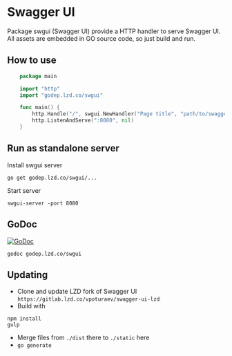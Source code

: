 # Swagger UI

Package swgui (Swagger UI) provide a HTTP handler to serve Swagger UI.
All assets are embedded in GO source code, so just build and run.

## How to use

```go
    package main

    import "http"
    import "godep.lzd.co/swgui"

    func main() {
        http.Handle("/", swgui.NewHandler("Page title", "path/to/swagger.json", "/"))
        http.ListenAndServe(":8080", nil)
    }
```

## Run as standalone server

Install swgui server

    go get godep.lzd.co/swgui/...

Start server

    swgui-server -port 8080

## GoDoc 

[![GoDoc](https://godoc.org/bitbucket.org/lazadaweb/swgui?status.svg)](https://godoc.org/bitbucket.org/lazadaweb/swgui)

    godoc godep.lzd.co/swgui
    
## Updating

 * Clone and update LZD fork of Swagger UI `https://gitlab.lzd.co/vpoturaev/swagger-ui-lzd`
 * Build with 
```
npm install
gulp
```
 * Merge files from `./dist` there to `./static` here
 * `go generate`
